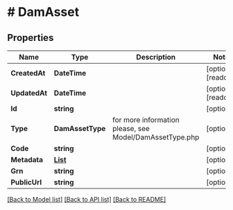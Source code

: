 # # DamAsset


## Properties 


Name | Type | Description | Notes
------------ | ------------- | ------------- | -------------
**CreatedAt**| **DateTime** |   | [optional] [readonly]
**UpdatedAt**| **DateTime** |   | [optional] [readonly]
**Id**| **string** |   | [optional]
**Type**| **DamAssetType** |  for more information please, see Model/DamAssetType.php  | [optional]
**Code**| **string** |   | [optional]
**Metadata**| [**List<AssetMetadata>**](AssetMetadata.md) |   | [optional]
**Grn**| **string** |   | [optional]
**PublicUrl**| **string** |   | [optional]


[[Back to Model list]](../../README.md#models) [[Back to API list]](../../README.md#endpoints) [[Back to README]](../../README.md)

